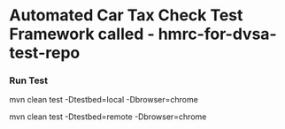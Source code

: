 # Automated Car Tax Check Test Framework called - hmrc-for-dvsa-test-repo


### Run Test

mvn clean test -Dtestbed=local -Dbrowser=chrome


mvn clean test -Dtestbed=remote -Dbrowser=chrome